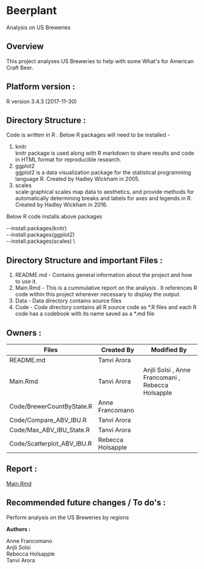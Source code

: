 # Beerplant
Analysis on US Breweries 

## Overview 

This project analyses US Breweries to help with some What's for American Craft Beer.


## Platform version : 
R version 3.4.3 (2017-11-30) 


## Directory Structure : 
Code is written in R . Below R packages will need to be installed - 
1) knitr \
knitr package is used along with R markdown to share results and code in HTML format for reproducible research. 
2) ggplot2 \
ggplot2 is a data visualization package for the statistical programming language R. Created by Hadley Wickham in 2005.
3) scales \
scale graphical scales map data to aesthetics, and provide methods for automatically determining breaks and labels for axes and legends in R. Created by Hadley Wickham in 2016. 

Below R code installs above packages 

--install.packages(knitr) \
--install.packages(ggplot2) \
--install.packages(scales) \

## Directory Structure  and important Files :
1) README.md - Contains general information about the project and how to use it. 
2) Main.Rmd - This is a cummulative report on the analysis . It references R code within this project wherever necessary to display the output. 
3) Data - Data directory contains source files 
4) Code - Code directory contains all R source code as *.R files and each R code has a codebook with its name saved as a *.md file


## Owners :
Files                     | Created By        | Modified By
--------------------------|-------------------|----------------
README.md                 | Tanvi Arora       |
Main.Rmd                  | Tanvi Arora       | Anjli Solsi , Anne Francomani , Rebecca Holsapple
Code/BrewerCountByState.R | Anne Francomano   |
Code/Compare_ABV_IBU.R    | Tanvi Arora       |
Code/Max_ABV_IBU_State.R  | Tanvi Arora       |
Code/Scatterplot_ABV_IBU.R| Rebecca Holsapple |

## Report :
[Main.Rmd](https://github.com/tanvi-arora/Beerplant/blob/master/Main.Rmd)


## Recommended future changes / To do's :

Perform analysis on the US Breweries by regions 


**Authors :**

Anne Francomano  
Anjli Solsi  
Rebecca Holsapple  
Tanvi Arora  


